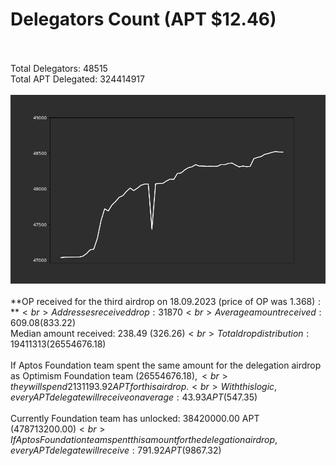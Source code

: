 # Delegators Count (APT $12.46)<br><br>
Total Delegators: 48515<br>
Total APT Delegated: 324414917<br><br>
![Delegators Plot](delegators_plot.png)<br><br>
**OP received for the third airdrop on 18.09.2023 (price of OP was $1.368):**<br>
Addresses received drop: 31870<br>
Average amount received: 609.08 ($833.22)<br>
Median amount received: 238.49 ($326.26)<br>
Total drop distribution: 19411313 ($26554676.18)<br><br>
If Aptos Foundation team spent the same amount for the delegation airdrop as Optimism Foundation team ($26554676.18),<br>
they will spend 2131193.92 APT for this airdrop.<br>
With this logic, every APT delegate will receive on average: 43.93 APT ($547.35)<br><br>
Currently Foundation team has unlocked: 38420000.00 APT ($478713200.00)<br>
If Aptos Foundation team spent this amount for the delegation airdrop, every APT delegate will receive : 791.92 APT ($9867.32)<br>

